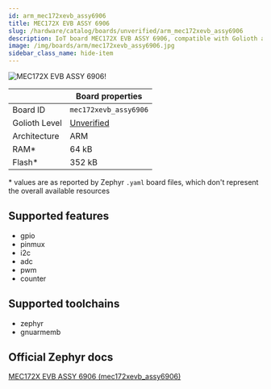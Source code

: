 ```yaml
---
id: arm_mec172xevb_assy6906
title: MEC172X EVB ASSY 6906
slug: /hardware/catalog/boards/unverified/arm_mec172xevb_assy6906
description: IoT board MEC172X EVB ASSY 6906, compatible with Golioth at unverified level.
image: /img/boards/arm/mec172xevb_assy6906.jpg
sidebar_class_name: hide-item
---
```


[//]: # (This is an auto-generated file, do not edit! Changes to it will be lost upon re-generation)

![MEC172X EVB ASSY 6906!](/img/boards/arm/mec172xevb_assy6906.jpg "MEC172X EVB ASSY 6906")

|                | Board properties     |
| -------------  | -------------------- |
| Board ID       | `mec172xevb_assy6906` |
| Golioth Level  | [Unverified](/hardware#unverified-boards) |
| Architecture   | ARM |
| RAM*           | 64 kB |
| Flash*         | 352 kB |

\* values are as reported by Zephyr `.yaml` board files, which don't represent the overall available resources



## Supported features

* gpio
* pinmux
* i2c
* adc
* pwm
* counter

## Supported toolchains

* zephyr
* gnuarmemb

## Official Zephyr docs

[MEC172X EVB ASSY 6906 (mec172xevb_assy6906)](https://docs.zephyrproject.org/latest/boards/arm/mec172xevb_assy6906/doc/index.html)
